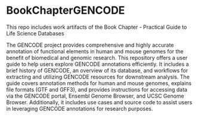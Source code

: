 # BookChapterGENCODE
This repo includes work artifacts of the Book Chapter - Practical Guide to Life Science Databases

The GENCODE project provides comprehensive and highly accurate annotation of functional elements in human and mouse genomes for the benefit of biomedical and genomic research. This repository offers a user guide to help users explore GENCODE annotations efficiently. It includes a brief history of GENCODE, an overview of its database, and workflows for extracting and utilizing GENCODE resources for downstream analysis. The guide covers annotation methods for human and mouse genomes, explains file formats (GTF and GFF3), and provides instructions for accessing data via the GENCODE portal, Ensembl Genome Browser, and UCSC Genome Browser. Additionally, it includes use cases and source code to assist users in leveraging GENCODE annotations for research purposes.
